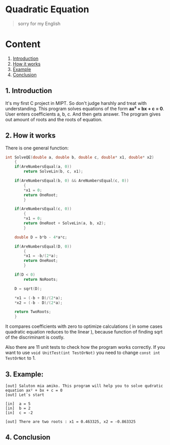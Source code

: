 # Quadratic Equation
> sorry for my English

# Content
1. [Introduction](#intro)
2. [How it works](#how)
3. [Example](#ex)
4. [Conclusion](#conc)

<a name="intro"></a>
## 1. Introduction

It's my first C project in MIPT. So don't judge harshly and treat with understanding.
This program solves equations of the form **ax² + bx + c = 0**.
User enters coefficients a, b, c. And then gets answer.
The program gives out amount of roots and the roots of equation. 

<a name="how"></a>
## 2. How it works
There is one general function:
```C
int SolveQE(double a, double b, double c, double* x1, double* x2)
	{
	if(AreNumbersEqual(a, 0))
		return SolveLin(b, c, x1);

	if(AreNumbersEqual(b, 0) && AreNumbersEqual(c, 0))
		{
		*x1 = 0;
		return OneRoot;
		}

	if(AreNumbersEqual(c, 0))
		{
		*x1 = 0;
		return OneRoot + SolveLin(a, b, x2);
		}

	double D = b*b - 4*a*c;		

	if(AreNumbersEqual(D, 0))
		{
		*x1 = -b/(2*a);
		return OneRoot;
		}

	if(D < 0)
		return NoRoots;

	D = sqrt(D);

	*x1 = (-b + D)/(2*a);
	*x2 = (-b - D)/(2*a);

	return TwoRoots;
	}
```
It compares coefficients with zero to optimize calculations ( in some cases quadratic equation reduces to the linear ), because function of finding sqrt of the discriminant is costly.

Also there are 11 unit tests to check how the program works correctly.
If you want to use `void UnitTest(int TestOrNot)` you need to change `const int TestOrNot` to 1.

<a name="ex"></a>
## 3. Example:

```
[out] Saluton mia amiko. This program will help you to solve qudratic equation ax² + bx + c = 0
[out] Let`s start

[in]  a = 5
[in]  b = 2
[in]  c = -2

[out] There are two roots : x1 = 0.463325, x2 = -0.863325
```
<a name="intro"></a>
## 4. Conclusion

